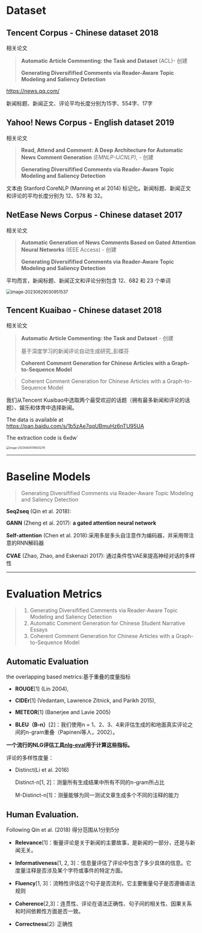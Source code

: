 # Dataset

## Tencent Corpus - Chinese dataset 2018

相关论文

> **Automatic Article Commenting: the Task and Dataset** (ACL)- 创建
>
> **Generating Diversifified Comments via Reader-Aware Topic Modeling and Saliency Detection**

https://news.qq.com/

新闻标题、新闻正文、评论平均长度分别为15字、554字、17字



## Yahoo! News Corpus - English dataset 2019

相关论文

>  **Read, Attend and Comment: A Deep Architecture for Automatic News Comment Generation** *(EMNLP-IJCNLP)*, - 创建
>
> **Generating Diversifified Comments via Reader-Aware Topic Modeling and Saliency Detection**

文本由 Stanford CoreNLP (Manning et al 2014) 标记化。新闻标题、新闻正文和评论的平均长度分别为 12、578 和 32。



## NetEase News Corpus - Chinese dataset 2017

相关论文

> **Automatic Generation of News Comments Based on Gated Attention Neural Networks** (IEEE Access) - 创建
>
> **Generating Diversifified Comments via Reader-Aware Topic Modeling and Saliency Detection**

平均而言，新闻标题、新闻正文和评论分别包含 12、682 和 23 个单词

<img src="https://cdn.jsdelivr.net/gh/xin-fight/note_image@main/img/image-20230324164220528.png" alt="image-20230629030951537" style="zoom:80%;" />


##  Tencent Kuaibao - Chinese dataset 2018

相关论文

> **Automatic Article Commenting: the Task and Dataset** - 创建
>
> 基于深度学习的新闻评论自动生成研究_彭蝶芬
>
> **Coherent Comment Generation for Chinese Articles with a Graph-to-Sequence Model**



> Coherent Comment Generation for Chinese Articles with a Graph-to-Sequence Model

我们从Tencent Kuaibao中选取两个最受欢迎的话题（拥有最多新闻和评论的话题）、娱乐和体育中选择新闻。

The data is available at https://pan.baidu.com/s/1b5zAe7qqUBmuHz6nTU95UA

The extraction code is 6xdw`

<img src="https://cdn.jsdelivr.net/gh/xin-fight/note_image@main/img/image-20230404174833279.png" alt="image-20230404174833279" style="zoom: 50%;" />

<hr>

# Baseline Models

> Generating Diversifified Comments via Reader-Aware Topic Modeling and Saliency Detection

**Seq2seq** (Qin et al. 2018):

**GANN** (Zheng et al. 2017): **a gated attention neural network**

**Self-attention** (Chen et al. 2018):采用多层多头自注意作为编码器，并采用带注意的RNN解码器

**CVAE** (Zhao, Zhao, and Eskenazi 2017): 通过条件性VAE来提高神经对话的多样性





<hr>

# Evaluation Metrics

> 1. Generating Diversifified Comments via Reader-Aware Topic Modeling and Saliency Detection
> 2. Automatic Comment Generation for Chinese Student Narrative Essays
> 3. Coherent Comment Generation for Chinese Articles with a Graph-to-Sequence Model

## Automatic Evaluation

the overlapping based metrics:基于重叠的度量指标

* **ROUGE**[1] (Lin 2004), 

* **CIDEr**[1] (Vedantam, Lawrence Zitnick, and Parikh 2015), 

* **METEOR**[1] (Banerjee and Lavie 2005)

* **BLEU（B-n）**[2]：我们使用n = 1、2、3、4来评估生成的和地面真实评论之间的n-gram重叠（Papineni等人，2002）。

**一个流行的NLG评估工具[nlg-eval](https://github.com/Maluuba/nlg-eval)用于计算这些指标。**



评论的多样性度量：

* Distinct(Li et al. 2016)

  Distinct-n[1, 2]：测量所有生成结果中所有不同的n-gram所占比

  M-Distinct-n[1]：测量能够为同一测试文章生成多个不同的注释的能力

## Human Evaluation.

Following Qin et al. (2018)	 					得分范围从1分到5分

* **Relevance**[1]：衡量评论是关于新闻的主要故事，是新闻的一部分，还是与新闻无关。
* **Informativeness**[1, 2, 3]：信息量评估了评论中包含了多少具体的信息。它度量注释是否涉及某个字符或事件的特定方面。
* **Fluency**[1, 3]：流畅性评估这个句子是否流利，它主要衡量句子是否遵循语法规则
* **Coherence**[2,3]：连贯性、评论在语法正确性、句子间的相关性、因果关系和时间依赖性方面是否一致。

* **Correctness**[2]: 正确性